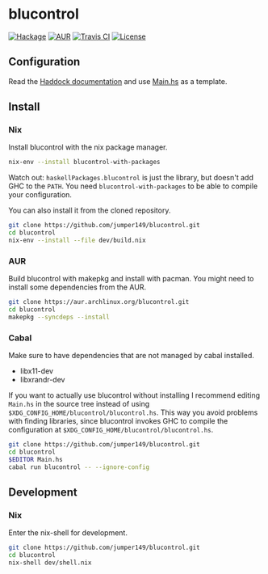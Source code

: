 # blucontrol

[![Hackage](https://img.shields.io/hackage/v/blucontrol.svg?style=for-the-badge)](http://hackage.haskell.org/package/blucontrol)
[![AUR](https://img.shields.io/aur/version/blucontrol.svg?style=for-the-badge)](https://aur.archlinux.org/packages/blucontrol)
[![Travis CI](https://img.shields.io/travis/com/jumper149/blucontrol?style=for-the-badge)](https://travis-ci.com/github/jumper149/blucontrol)
[![License](https://img.shields.io/github/license/jumper149/blucontrol?style=for-the-badge)](./LICENSE)

## Configuration

Read the [Haddock documentation](http://hackage.haskell.org/package/blucontrol-0.3.0.0/docs/Blucontrol.html) and use [Main.hs](./Main.hs) as a template.

## Install

### Nix

Install blucontrol with the nix package manager.

```bash
nix-env --install blucontrol-with-packages
```
Watch out: `haskellPackages.blucontrol` is just the library, but doesn't add GHC to the `PATH`.
You need `blucontrol-with-packages` to be able to compile your configuration.

You can also install it from the cloned repository.

```bash
git clone https://github.com/jumper149/blucontrol.git
cd blucontrol
nix-env --install --file dev/build.nix
```

### AUR

Build blucontrol with makepkg and install with pacman.
You might need to install some dependencies from the AUR.

```bash
git clone https://aur.archlinux.org/blucontrol.git
cd blucontrol
makepkg --syncdeps --install
```

### Cabal

Make sure to have dependencies that are not managed by cabal installed.
- libx11-dev
- libxrandr-dev

If you want to actually use blucontrol without installing I recommend editing `Main.hs` in the source tree instead of using `$XDG_CONFIG_HOME/blucontrol/blucontrol.hs`.
This way you avoid problems with finding libraries, since blucontrol invokes GHC to compile the configuration at `$XDG_CONFIG_HOME/blucontrol/blucontrol.hs`.

```bash
git clone https://github.com/jumper149/blucontrol.git
cd blucontrol
$EDITOR Main.hs
cabal run blucontrol -- --ignore-config
```

## Development

### Nix

Enter the nix-shell for development.

```bash
git clone https://github.com/jumper149/blucontrol.git
cd blucontrol
nix-shell dev/shell.nix
```
